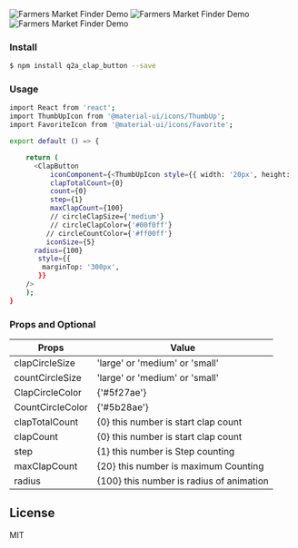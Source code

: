 
![Farmers Market Finder Demo](https://s1.gifyu.com/images/clap1.gif)
![Farmers Market Finder Demo](https://s1.gifyu.com/images/clap2.gif)
![Farmers Market Finder Demo](https://s1.gifyu.com/images/clap4.gif)

### Install


```sh
$ npm install q2a_clap_button --save
```

### Usage

```sh
import React from 'react';
import ThumbUpIcon from '@material-ui/icons/ThumbUp';
import FavoriteIcon from '@material-ui/icons/Favorite';

export default () => {

    return (
      <ClapButton
          iconComponent={<ThumbUpIcon style={{ width: '20px', height: '20px' }} />}
          clapTotalCount={0}
          count={0}
          step={1}
          maxClapCount={100}
          // circleClapSize={'medium'}
          // circleClapColor={'#00f0ff'}
         // circleCountColor={'#ff00ff'}
         iconSize={5}
      radius={100}
       style={{
        marginTop: '300px',
       }}
    />
    );
}
```

### Props and Optional

| Props | Value |
| ------ | ------ |
| clapCircleSize | 'large' or 'medium' or 'small' |
| countCircleSize | 'large' or 'medium' or 'small' |
| ClapCircleColor |{'#5f27ae'} |
| CountCircleColor | {'#5b28ae'} |
| clapTotalCount | {0} this number is start clap count |
| clapCount | {0} this number is start clap count |
| step|{1} this number is Step counting |
|maxClapCount| {20} this number is maximum Counting|
|radius |{100} this number is radius of animation |




License
----

MIT


